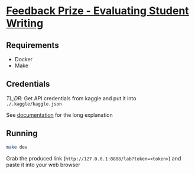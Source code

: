 # [Feedback Prize - Evaluating Student Writing](https://www.kaggle.com/c/feedback-prize-2021)

## Requirements

- Docker
- Make

## Credentials

*TL;DR*: Get API credentials from kaggle and put it into `./.kaggle/kaggle.json`

See [documentation](https://github.com/Kaggle/kaggle-api#api-credentials) for the long explanation

## Running

```bash
make dev
```

Grab the produced link (`http://127.0.0.1:8888/lab?token=<token>`) and paste it into your web browser
